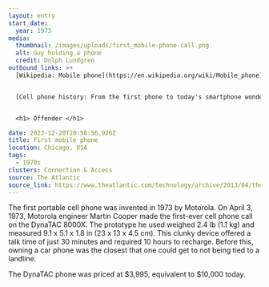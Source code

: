 ```yaml
---
layout: entry
start_date:
  year: 1973
media:
  thumbnail: /images/uploads/first_mobile-phone-call.png
  alt: Guy holding a phone
  credit: Dolph Lundgren
outbound_links: >+
  [Wikipedia: Mobile phone](https://en.wikipedia.org/wiki/Mobile_phone)


  [Cell phone history: From the first phone to today's smartphone wonders](https://versus.com/en/news/cell-phone-history)


  <h1> Offender </h1>

date: 2023-12-20T20:58:56.926Z
title: First mobile phone
location: Chicago, USA
tags:
  - 1970s
clusters: Connection & Access
source: The Atlantic
source_link: https://www.theatlantic.com/technology/archive/2013/04/the-first-mobile-phone-call-was-made-40-years-ago-today/274611/
---
```

The first portable cell phone was invented in 1973 by Motorola. On April 3, 1973, Motorola engineer Martin Cooper made the first-ever cell phone call on the DynaTAC 8000X. The prototype he used weighed 2.4 lb (1.1 kg)  and measured 9.1 x 5.1 x 1.8 in (23 x 13 x 4.5 cm). This clunky device offered a talk time of just 30 minutes and required 10 hours to recharge. Before this, owning a car phone was the closest that one could get to not being tied to a landline. 

The DynaTAC phone was priced at $3,995, equivalent to $10,000 today.[](https://en.wikipedia.org/wiki/Arab_Spring)